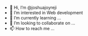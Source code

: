 - 👋 Hi, I’m @joshuajoyreji
- 👀 I’m interested in Web development
- 🌱 I’m currently learning ...
- 💞️ I’m looking to collaborate on ...
- 📫 How to reach me ...

<!---
joshuajoyreji/joshuajoyreji is a ✨ special ✨ repository because its `README.md` (this file) appears on your GitHub profile.
You can click the Preview link to take a look at your changes.
--->
